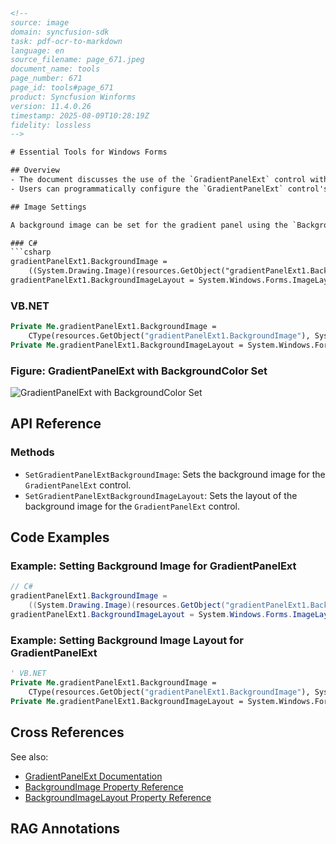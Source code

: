 ```html
<!-- 
source: image
domain: syncfusion-sdk
task: pdf-ocr-to-markdown
language: en
source_filename: page_671.jpeg
document_name: tools
page_number: 671
page_id: tools#page_671
product: Syncfusion Winforms
version: 11.4.0.26
timestamp: 2025-08-09T10:28:19Z
fidelity: lossless
-->

# Essential Tools for Windows Forms

## Overview
- The document discusses the use of the `GradientPanelExt` control with a focus on setting background colors and images.
- Users can programmatically configure the `GradientPanelExt` control's layout and appearance using C# and VB.NET code snippets.

## Image Settings

A background image can be set for the gradient panel using the `BackgroundImage` property. Users can set the layout for the background image using the `BackgroundImageLayout` property. These properties can be set programmatically using the following code snippets.

### C#
```csharp
gradientPanelExt1.BackgroundImage = 
    ((System.Drawing.Image)(resources.GetObject("gradientPanelExt1.BackgroundImage")));
gradientPanelExt1.BackgroundImageLayout = System.Windows.Forms.ImageLayout.Stretch;
```

### VB.NET
```vb
Private Me.gradientPanelExt1.BackgroundImage = 
    CType(resources.GetObject("gradientPanelExt1.BackgroundImage"), System.Drawing.Image)
Private Me.gradientPanelExt1.BackgroundImageLayout = System.Windows.Forms.ImageLayout.Stretch
```

### Figure: GradientPanelExt with BackgroundColor Set
![GradientPanelExt with BackgroundColor Set](image.jpg)

## API Reference

### Methods
- `SetGradientPanelExtBackgroundImage`: Sets the background image for the `GradientPanelExt` control.
- `SetGradientPanelExtBackgroundImageLayout`: Sets the layout of the background image for the `GradientPanelExt` control.

## Code Examples

### Example: Setting Background Image for GradientPanelExt
```csharp
// C#
gradientPanelExt1.BackgroundImage = 
    ((System.Drawing.Image)(resources.GetObject("gradientPanelExt1.BackgroundImage")));
gradientPanelExt1.BackgroundImageLayout = System.Windows.Forms.ImageLayout.Stretch;
```

### Example: Setting Background Image Layout for GradientPanelExt
```vb
' VB.NET
Private Me.gradientPanelExt1.BackgroundImage = 
    CType(resources.GetObject("gradientPanelExt1.BackgroundImage"), System.Drawing.Image)
Private Me.gradientPanelExt1.BackgroundImageLayout = System.Windows.Forms.ImageLayout.Stretch
```

## Cross References

See also:
- [GradientPanelExt Documentation](#GradientPanelExt)
- [BackgroundImage Property Reference](#BackgroundImage)
- [BackgroundImageLayout Property Reference](#BackgroundImageLayout)

## RAG Annotations
<!-- tags: [product, module, control, api, version?] keywords: [k1, k2, ...] -->
<!-- tags: syncfusion, windowsforms, gradientpanelext, backgroundimage, backgroundimagelayout, gradientpanel, properties, methods, codeexamples, csharp, vb.net, version:11.4.0.26 -->
```